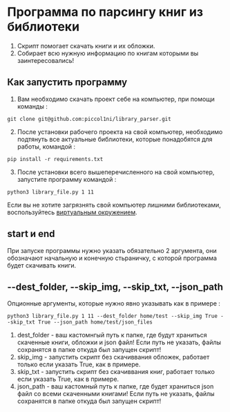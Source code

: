 # Программа по парсингу книг из библиотеки
1. Скрипт помогает скачать книги и их обложки.
2. Собирает всю нужную информацию по книгам которыми вы заинтересовались!

## Как запустить программу
1. Вам необходимо скачать проект себе на компьютер, при помощи команды :
```
git clone git@github.com:piccol1ni/library_parser.git
```
2. После установки рабочего проекта на свой компьютер, необходимо подтянуть все актуальные библиотеки, которые понадобятся для работы, командой :
```
pip install -r requirements.txt
```
3. После установки всего вышеперечисленного на свой компьютер, запустите программу командой :
```
python3 library_file.py 1 11
```
Если вы не хотите загрязнять свой компьютер лишними библиотеками, воспользуйтесь [виртуальным окружением](https://habr.com/ru/post/157287/).

## start и end

При запуске программы нужно указать обязательно 2 аргумента, они обозначают начальную и конечную стьраничку, с которой программа будет скачивать книги.

## --dest_folder, --skip_img, --skip_txt, --json_path
Опционные аргументы, которые нужно явно указывать как в примере :
```
python3 library_file.py 1 11 --dest_folder home/test --skip_img True --skip_txt True --json_path home/test/json_files
```
1. dest_folder - ваш кастомнгый путь к папке, где будут храниться скаченные книги, обложки и json файл! Если путь не указать, файлы сохранятся в папке откуда был запущен скрипт!
2. skip_img - запустить скрипт без скачиввания обложек, работает только если указать True, как в примере.
3. skip_txt - запустить скрипт без скачиввания книг, работает только если указать True, как в примере.
4. json_path - ваш кастомный путь к папке, где будет храниться json файл со всеми скаченными книгами! Если путь не указать, файлы сохранятся в папке откуда был запущен скрипт!

